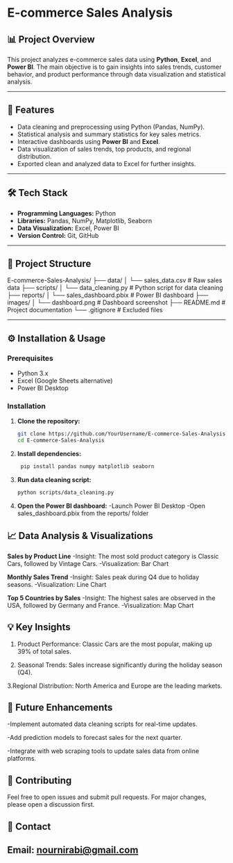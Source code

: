 # E-commerce Sales Analysis

## 📊 Project Overview  
This project analyzes e-commerce sales data using **Python**, **Excel**, and **Power BI**. The main objective is to gain insights into sales trends, customer behavior, and product performance through data visualization and statistical analysis.

---

## 🚀 Features  
- Data cleaning and preprocessing using Python (Pandas, NumPy).  
- Statistical analysis and summary statistics for key sales metrics.  
- Interactive dashboards using **Power BI** and **Excel**.  
- Data visualization of sales trends, top products, and regional distribution.  
- Exported clean and analyzed data to Excel for further insights.  

---

## 🛠️ Tech Stack  
- **Programming Languages:** Python
- **Libraries:** Pandas, NumPy, Matplotlib, Seaborn  
- **Data Visualization:** Excel, Power BI  
- **Version Control:** Git, GitHub  

---

## 📂 Project Structure  

E-commerce-Sales-Analysis/
├── data/
│ └── sales_data.csv # Raw sales data
├── scripts/
│ └── data_cleaning.py # Python script for data cleaning
├── reports/
│ └── sales_dashboard.pbix # Power BI dashboard
├── images/
│ └── dashboard.png # Dashboard screenshot
├── README.md # Project documentation
└── .gitignore # Excluded files


---

## ⚙️ Installation & Usage  

### Prerequisites  
- Python 3.x  
- Excel (Google Sheets alternative)  
- Power BI Desktop  

### Installation  
1. **Clone the repository:**  
   ```bash
   git clone https://github.com/YourUsername/E-commerce-Sales-Analysis.git
   cd E-commerce-Sales-Analysis
    ```

2. **Install dependencies:**  
 
    ```bash
     pip install pandas numpy matplotlib seaborn

    ```
3. **Run data cleaning script:**  
   ```bash
   python scripts/data_cleaning.py
   ```
4. **Open the Power BI dashboard:**
   -Launch Power BI Desktop
   -Open sales_dashboard.pbix from the reports/ folder

## 📈 Data Analysis & Visualizations
   **Sales by Product Line**
      -Insight: The most sold product category is Classic Cars, followed by Vintage Cars.
      -Visualization: Bar Chart

   **Monthly Sales Trend**
      -Insight: Sales peak during Q4 due to holiday seasons.
      -Visualization: Line Chart

   **Top 5 Countries by Sales**
      -Insight: The highest sales are observed in the USA, followed by Germany and France.
      -Visualization: Map Chart

## 💡 Key Insights

   1. Product Performance: Classic Cars are the most popular, making up 39% of total sales.

   2. Seasonal Trends: Sales increase significantly during the holiday season (Q4).

   3.Regional Distribution: North America and Europe are the leading markets.

## 📝 Future Enhancements

   -Implement automated data cleaning scripts for real-time updates.

   -Add prediction models to forecast sales for the next quarter.

   -Integrate with web scraping tools to update sales data from online platforms.

## 🤝 Contributing
   Feel free to open issues and submit pull requests. For major changes, please open a discussion first.

## 📧 Contact

   Email: nournirabi@gmail.com
---
